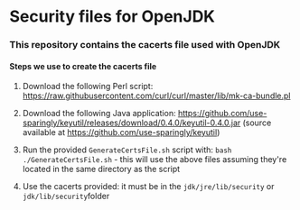 # Security files for OpenJDK

### This repository contains the cacerts file used with OpenJDK

#### Steps we use to create the cacerts file

1. Download the following Perl script: https://raw.githubusercontent.com/curl/curl/master/lib/mk-ca-bundle.pl

2. Download the following Java application: https://github.com/use-sparingly/keyutil/releases/download/0.4.0/keyutil-0.4.0.jar (source available at https://github.com/use-sparingly/keyutil)

3. Run the provided `GenerateCertsFile.sh` script with: `bash ./GenerateCertsFile.sh` - this will use the above files assuming they're located in the same directory as the script

4. Use the cacerts provided: it must be in the `jdk/jre/lib/security` or `jdk/lib/security`folder
